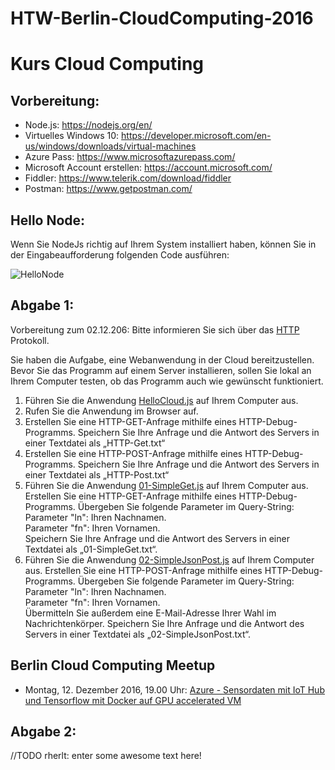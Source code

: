 # HTW-Berlin-CloudComputing-2016

# Kurs Cloud Computing

## Vorbereitung:
- Node.js: https://nodejs.org/en/
- Virtuelles Windows 10: https://developer.microsoft.com/en-us/windows/downloads/virtual-machines
- Azure Pass: https://www.microsoftazurepass.com/
- Microsoft Account erstellen: https://account.microsoft.com/
- Fiddler: https://www.telerik.com/download/fiddler
- Postman: https://www.getpostman.com/

## Hello Node:
Wenn Sie NodeJs richtig auf Ihrem System installiert haben, können Sie in der Eingabeaufforderung folgenden Code ausführen:

![HelloNode](https://github.com/rherlt/HTW-Berlin-CloudComputing-2016/blob/master/img/HelloNode.png "HelloNode")


## Abgabe 1:

Vorbereitung zum 02.12.206: Bitte informieren Sie sich über das [HTTP](https://de.wikipedia.org/wiki/Hypertext_Transfer_Protocol) Protokoll.

Sie haben die Aufgabe, eine Webanwendung in der Cloud bereitzustellen. Bevor Sie das Programm auf einem Server installieren, sollen Sie lokal an Ihrem Computer testen, ob das Programm auch wie gewünscht funktioniert.   
1. Führen Sie die Anwendung [HelloCloud.js](https://github.com/rherlt/HTW-Berlin-CloudComputing-2016/blob/master/HelloCloud.js) auf Ihrem Computer aus.  
2. Rufen Sie die Anwendung im Browser auf.  
3. Erstellen Sie eine HTTP-GET-Anfrage mithilfe eines HTTP-Debug-Programms. Speichern Sie Ihre Anfrage und die Antwort des Servers in einer Textdatei als „HTTP-Get.txt“  
4. Erstellen Sie eine HTTP-POST-Anfrage mithilfe eines HTTP-Debug-Programms. Speichern Sie Ihre Anfrage und die Antwort des Servers in einer Textdatei als „HTTP-Post.txt“  
5. Führen Sie die Anwendung [01-SimpleGet.js](https://github.com/rherlt/HTW-Berlin-CloudComputing-2016/blob/master/01-SimpleGet.js) auf Ihrem Computer aus. Erstellen Sie eine HTTP-GET-Anfrage mithilfe eines HTTP-Debug-Programms. Übergeben Sie folgende Parameter im Query-String:  
Parameter "ln": Ihren Nachnamen.  
Parameter "fn": Ihren Vornamen.  
Speichern Sie Ihre Anfrage und die Antwort des Servers in einer Textdatei als „01-SimpleGet.txt“.  
6. Führen Sie die Anwendung [02-SimpleJsonPost.js](https://github.com/rherlt/HTW-Berlin-CloudComputing-2016/blob/master/02-SimpleJsonPost.js) auf Ihrem Computer aus. Erstellen Sie eine HTTP-POST-Anfrage mithilfe eines HTTP-Debug-Programms. Übergeben Sie folgende Parameter im Query-String:  
Parameter "ln": Ihren Nachnamen.  
Parameter "fn": Ihren Vornamen.  
Übermitteln Sie außerdem eine E-Mail-Adresse Ihrer Wahl im Nachrichtenkörper.
Speichern Sie Ihre Anfrage und die Antwort des Servers in einer Textdatei als „02-SimpleJsonPost.txt“.

## Berlin Cloud Computing Meetup
- Montag, 12. Dezember 2016, 19.00 Uhr: [Azure - Sensordaten mit IoT Hub und Tensorflow mit Docker auf GPU accelerated VM](https://www.meetup.com/de-DE/Berlin-Cloud/events/235891833/)

## Abgabe 2:

//TODO rherlt: enter some awesome text here!
